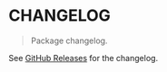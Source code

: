 # CHANGELOG

> Package changelog.

See [GitHub Releases](https://github.com/stdlib-js/random-iter-frechet/releases) for the changelog.